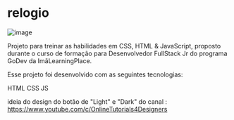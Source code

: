 # relogio

![image](https://user-images.githubusercontent.com/106037619/171871189-c08291be-55a0-4fad-82f9-c6427c3cb4c4.png)

Projeto para treinar as habilidades em CSS, HTML & JavaScript, proposto durante o curso de formação para Desenvolvedor FullStack Jr do programa GoDev da ImãLearningPlace.

Esse projeto foi desenvolvido com as seguintes tecnologias:

HTML
CSS
JS

ideia do design do botão de "Light" e "Dark" do canal : https://www.youtube.com/c/OnlineTutorials4Designers 
